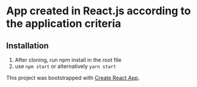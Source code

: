 # App created in React.js according to the application criteria

## Installation
1. After cloning, run npm install in the root file
2. use `npm start` or alternatively `yarn start`

This project was bootstrapped with [Create React App](https://github.com/facebook/create-react-app).
